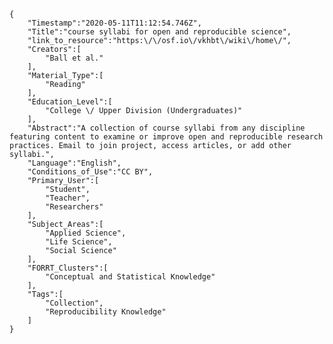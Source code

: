 
    {
        "Timestamp":"2020-05-11T11:12:54.746Z",
        "Title":"course syllabi for open and reproducible science",
        "link_to_resource":"https:\/\/osf.io\/vkhbt\/wiki\/home\/",
        "Creators":[
            "Ball et al."
        ],
        "Material_Type":[
            "Reading"
        ],
        "Education_Level":[
            "College \/ Upper Division (Undergraduates)"
        ],
        "Abstract":"A collection of course syllabi from any discipline featuring content to examine or improve open and reproducible research practices. Email to join project, access articles, or add other syllabi.",
        "Language":"English",
        "Conditions_of_Use":"CC BY",
        "Primary_User":[
            "Student",
            "Teacher",
            "Researchers"
        ],
        "Subject_Areas":[
            "Applied Science",
            "Life Science",
            "Social Science"
        ],
        "FORRT_Clusters":[
            "Conceptual and Statistical Knowledge"
        ],
        "Tags":[
            "Collection",
            "Reproducibility Knowledge"
        ]
    }
